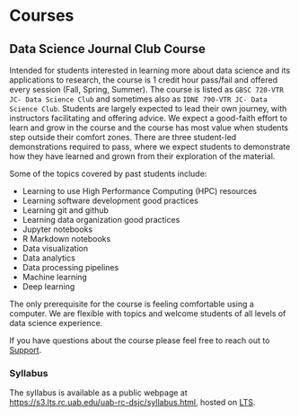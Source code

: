 # Courses

## Data Science Journal Club Course

Intended for students interested in learning more about data science and its applications to research, the course is 1 credit hour pass/fail and offered every session (Fall, Spring, Summer). The course is listed as `GBSC 720-VTR JC- Data Science Club` and sometimes also as `IDNE 790-VTR JC- Data Science Club`. Students are largely expected to lead their own journey, with instructors facilitating and offering advice. We expect a good-faith effort to learn and grow in the course and the course has most value when students step outside their comfort zones. There are three student-led demonstrations required to pass, where we expect students to demonstrate how they have learned and grown from their exploration of the material.

Some of the topics covered by past students include:

- Learning to use High Performance Computing (HPC) resources
- Learning software development good practices
- Learning git and github
- Learning data organization good practices
- Jupyter notebooks
- R Markdown notebooks
- Data visualization
- Data analytics
- Data processing pipelines
- Machine learning
- Deep learning

The only prerequisite for the course is feeling comfortable using a computer. We are flexible with topics and welcome students of all levels of data science experience.

If you have questions about the course please feel free to reach out to [Support](../help/support.md).

### Syllabus

The syllabus is available as a public webpage at <https://s3.lts.rc.uab.edu/uab-rc-dsjc/syllabus.html>, hosted on [LTS](../data_management/lts/index.md).
